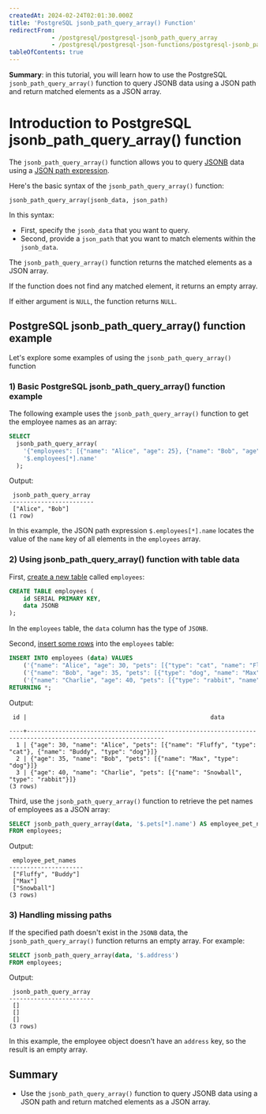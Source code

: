 ```yaml
---
createdAt: 2024-02-24T02:01:30.000Z
title: 'PostgreSQL jsonb_path_query_array() Function'
redirectFrom:
            - /postgresql/postgresql-jsonb_path_query_array 
            - /postgresql/postgresql-json-functions/postgresql-jsonb_path_query_array
tableOfContents: true
---
```


**Summary**: in this tutorial, you will learn how to use the PostgreSQL `jsonb_path_query_array()` function to query JSONB data using a JSON path and return matched elements as a JSON array.

# Introduction to PostgreSQL jsonb_path_query_array() function

The `jsonb_path_query_array()` function allows you to query [JSONB](/postgresql/postgresql-json) data using a [JSON path expression](/postgresql/postgresql-json-functions/postgresql-json-path).

Here's the basic syntax of the `jsonb_path_query_array()` function:

```
jsonb_path_query_array(jsonb_data, json_path)
```

In this syntax:

- First, specify the `jsonb_data` that you want to query.
- Second, provide a `json_path` that you want to match elements within the `jsonb_data`.

The `jsonb_path_query_array()` function returns the matched elements as a JSON array.

If the function does not find any matched element, it returns an empty array.

If either argument is `NULL`, the function returns `NULL`.

## PostgreSQL jsonb_path_query_array() function example

Let's explore some examples of using the `jsonb_path_query_array()` function

### 1) Basic PostgreSQL jsonb_path_query_array() function example

The following example uses the `jsonb_path_query_array()` function to get the employee names as an array:

```sql
SELECT
  jsonb_path_query_array(
    '{"employees": [{"name": "Alice", "age": 25}, {"name": "Bob", "age": 30}]}',
    '$.employees[*].name'
  );
```

Output:

```
 jsonb_path_query_array
------------------------
 ["Alice", "Bob"]
(1 row)
```

In this example, the JSON path expression `$.employees[*].name` locates the value of the `name` key of all elements in the `employees` array.

### 2) Using jsonb_path_query_array() function with table data

First, [create a new table](/postgresql/postgresql-create-table) called `employees`:

```sql
CREATE TABLE employees (
    id SERIAL PRIMARY KEY,
    data JSONB
);
```

In the `employees` table, the `data` column has the type of `JSONB`.

Second, [insert some rows](/postgresql/postgresql-insert-multiple-rows) into the `employees` table:

```sql
INSERT INTO employees (data) VALUES
    ('{"name": "Alice", "age": 30, "pets": [{"type": "cat", "name": "Fluffy"}, {"type": "dog", "name": "Buddy"}]}'),
    ('{"name": "Bob", "age": 35, "pets": [{"type": "dog", "name": "Max"}]}'),
    ('{"name": "Charlie", "age": 40, "pets": [{"type": "rabbit", "name": "Snowball"}]}')
RETURNING *;
```

Output:

```
 id |                                                    data

----+-------------------------------------------------------------------------------------------------------------
  1 | {"age": 30, "name": "Alice", "pets": [{"name": "Fluffy", "type": "cat"}, {"name": "Buddy", "type": "dog"}]}
  2 | {"age": 35, "name": "Bob", "pets": [{"name": "Max", "type": "dog"}]}
  3 | {"age": 40, "name": "Charlie", "pets": [{"name": "Snowball", "type": "rabbit"}]}
(3 rows)
```

Third, use the `jsonb_path_query_array()` function to retrieve the pet names of employees as a JSON array:

```sql
SELECT jsonb_path_query_array(data, '$.pets[*].name') AS employee_pet_names
FROM employees;
```

Output:

```
 employee_pet_names
---------------------
 ["Fluffy", "Buddy"]
 ["Max"]
 ["Snowball"]
(3 rows)
```

### 3) Handling missing paths

If the specified path doesn't exist in the `JSONB` data, the `jsonb_path_query_array()` function returns an empty array. For example:

```sql
SELECT jsonb_path_query_array(data, '$.address')
FROM employees;
```

Output:

```
 jsonb_path_query_array
------------------------
 []
 []
 []
(3 rows)
```

In this example, the employee object doesn't have an `address` key, so the result is an empty array.

## Summary

- Use the `jsonb_path_query_array()` function to query JSONB data using a JSON path and return matched elements as a JSON array.

